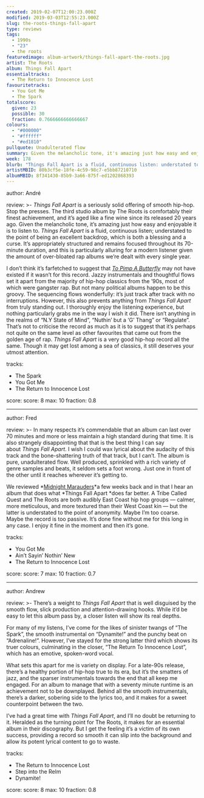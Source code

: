 ```yaml
---
created: 2019-02-07T12:00:23.000Z
modified: 2019-03-03T12:55:23.000Z
slug: the-roots-things-fall-apart
type: reviews
tags:
  - 1990s
  - "23"
  - the roots
featuredimage: album-artwork/things-fall-apart-the-roots.jpg
artist: The Roots
album: Things Fall Apart
essentialtracks:
  - The Return to Innocence Lost
favouritetracks:
  - You Got Me
  - The Spark
totalscore:
  given: 23
  possible: 30
  fraction: 0.7666666666666667
colours:
  - "#000000"
  - "#ffffff"
  - "#ed1810"
pullquote: Unadulterated flow
summary: Given the melancholic tone, it's amazing just how easy and enjoyable it is to listen to. Things Fall Apart is a fluid, continuous listen; understated to the point of being an excellent backdrop, which is both a blessing and a curse.
week: 178
blurb: "Things Fall Apart is a fluid, continuous listen: understated to the point of being an excellent backdrop, which is both a blessing and a curse."
artistMBID: 80b3cf5e-18fe-4c59-98c7-e5bb87210710
albumMBID: 8f341430-85b9-3a66-875f-ed1202868393
---
```

author: André

review: >-
  *Things Fall Apart* is a seriously solid offering of smooth hip-hop. Stop the presses. The third studio album by The Roots is comfortably their finest achievement, and it’s aged like a fine wine since its released 20 years ago. Given the melancholic tone, it’s amazing just how easy and enjoyable it is to listen to. *Things Fall Apart* is a fluid, continuous listen; understated to the point of being an excellent backdrop, which is both a blessing and a curse. It’s appropriately structured and remains focused throughout its 70-minute duration, and this is particularly alluring for a modern listener given the amount of over-bloated rap albums we’re dealt with every single year.

  I don’t think it’s farfetched to suggest that [*To Pimp A Butterfly*](<reviews/kendrick-lamar-to-pimp-a-butterfly/>) may not have existed if it wasn’t for this record. Jazzy instrumentals and thoughtful flows set it apart from the majority of hip-hop classics from the ’90s, most of which were gangster rap. But not many political albums happen to be this groovy. The sequencing flows wonderfully: it’s just track after track with no interruptions. However, this also prevents anything from *Things Fall Apart* from truly standing out. I thoroughly enjoy the listening experience, but nothing particularly grabs me in the way I wish it did. There isn’t anything in the realms of “N.Y State of Mind”, “Nuthin’ but a ‘G’ Thang” or “Regulate”. That’s not to criticise the record as much as it is to suggest that it’s perhaps not quite on the same level as other favourites that came out from the golden age of rap. *Things Fall Apart* is a very good hip-hop record all the same. Though it may get lost among a sea of classics, it still deserves your utmost attention.

tracks:
  - The Spark
  - ­­You Got Me
  - ­­The Return to Innocence Lost

score:
  score: 8
  max: 10
  fraction: 0.8

---
author: Fred

review: >-
  In many respects it’s commendable that an album can last over 70 minutes and more or less maintain a high standard during that time. It is also strangely disappointing that that is the best thing I can say about *Things Fall Apart*. I wish I could wax lyrical about the audacity of this track and the bone-shattering truth of that track, but I can’t. The album is pure, unadulterated flow. Well produced, sprinkled with a rich variety of genre samples and beats, it seldom sets a foot wrong. Just one in front of the other until it reaches wherever it’s getting to.

  We reviewed *[Midnight Marauders](<reviews/a-tribe-called-quest-midnight-marauders/>)*a few weeks back and in that I hear an album that does what *Things Fall Apart *does far better. A Tribe Called Quest and The Roots are both audibly East Coast hip hop groups — calmer, more meticulous, and more textured than their West Coast kin — but the latter is understated to the point of anonymity. Maybe I’m too coarse. Maybe the record is too passive. It’s done fine without me for this long in any case. I enjoy it fine in the moment and then it’s gone.

tracks:
  - You Got Me
  - ­­Ain’t Sayin’ Nothin’ New
  - ­­The Return to Innocence Lost

score:
  score: 7
  max: 10
  fraction: 0.7

---
author: Andrew

review: >-
  There’s a weight to *Things Fall Apart* that is well disguised by the smooth flow, slick production and attention-drawing hooks. While it’d be easy to let this album pass by, a closer listen will show its real depths.

  For many of my listens, I’ve come for the likes of sinister twangs of “The Spark”, the smooth instrumental on “Dynamite!” and the punchy beat on “Adrenaline!”. However, I’ve stayed for the strong latter third which shows its truer colours, culminating in the closer, “The Return To Innocence Lost”, which has an emotive, spoken-word vocal.

  What sets this apart for me is variety on display. For a late-90s release, there’s a healthy portion of hip-hop true to its era, but it’s the smatters of jazz, and the sparser instrumentals towards the end that all keep me engaged. For an album to manage that with a seventy minute runtime is an achievement not to be downplayed. Behind all the smooth instrumentals, there’s a darker, sobering side to the lyrics too, and it makes for a sweet counterpoint between the two.

  I’ve had a great time with *Things Fall Apart*, and I’ll no doubt be returning to it. Heralded as the turning point for The Roots, it makes for an essential album in their discography. But I get the feeling it’s a victim of its own success, providing a record so smooth it can slip into the background and allow its potent lyrical content to go to waste.

tracks:
  - The Return to Innocence Lost
  - ­­Step into the Relm
  - ­­Dynamite!
  
score:
  score: 8
  max: 10
  fraction: 0.8
